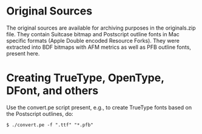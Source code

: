 # Original Sources

The original sources are available for archiving purposes in the originals.zip
file.  They contain Suitcase bitmap and Postscript outline fonts in Mac specific
formats (Apple Double encoded Resource Forks).  They were extracted into
BDF bitmaps with AFM metrics as well as PFB outline fonts, present here.

# Creating TrueType, OpenType, DFont, and others

Use the convert.pe script present, e.g., to create TrueType fonts based on the
Postscript outlines, do:

```
$ ./convert.pe -f ".ttf" "*.pfb"
```
